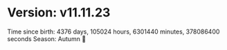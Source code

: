 # Version: v11.11.23
Time since birth: 4376 days, 105024 hours, 6301440 minutes, 378086400 seconds
Season: Autumn 🍁
